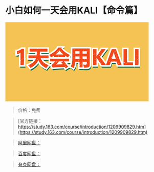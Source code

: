 # 小白如何一天会用KALI【命令篇】

![img](../../../assets/study163/free/a02c560335a5462394694a1962c6bf49.jpg)

> 价格：免费

> [官方链接：https://study.163.com/course/introduction/1209909829.htm](https://study.163.com/course/introduction/1209909829.htm)

> [阿里网盘：]()

> [百度网盘：]()

> [夸克网盘：]()
